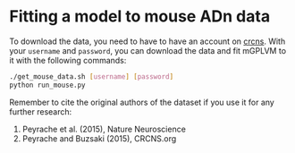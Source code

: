 # Fitting a model to mouse ADn data

To download the data, you need to have to have an account on [crcns](crcns.org).
With your `username` and `password`, you can download the data and fit mGPLVM to it with the following commands:

```sh
./get_mouse_data.sh [username] [password]
python run_mouse.py
```

Remember to cite the original authors of the dataset if you use it for any further research:

1. Peyrache et al. (2015), Nature Neuroscience
2. Peyrache and Buzsaki (2015), CRCNS.org
